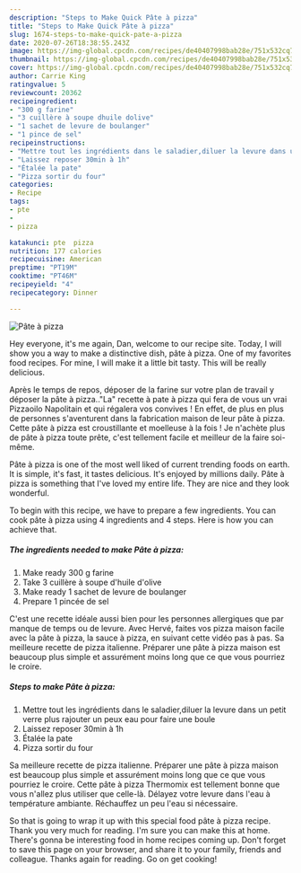 ```yaml
---
description: "Steps to Make Quick Pâte à pizza"
title: "Steps to Make Quick Pâte à pizza"
slug: 1674-steps-to-make-quick-pate-a-pizza
date: 2020-07-26T18:38:55.243Z
image: https://img-global.cpcdn.com/recipes/de40407998bab28e/751x532cq70/pate-a-pizza-photo-principale-de-la-recette.jpg
thumbnail: https://img-global.cpcdn.com/recipes/de40407998bab28e/751x532cq70/pate-a-pizza-photo-principale-de-la-recette.jpg
cover: https://img-global.cpcdn.com/recipes/de40407998bab28e/751x532cq70/pate-a-pizza-photo-principale-de-la-recette.jpg
author: Carrie King
ratingvalue: 5
reviewcount: 20362
recipeingredient:
- "300 g farine"
- "3 cuillère à soupe dhuile dolive"
- "1 sachet de levure de boulanger"
- "1 pince de sel"
recipeinstructions:
- "Mettre tout les ingrédients dans le saladier,diluer la levure dans un petit verre plus rajouter un peux eau pour faire une boule"
- "Laissez reposer 30min à 1h"
- "Étalée la pate"
- "Pizza sortir du four"
categories:
- Recipe
tags:
- pte
- 
- pizza

katakunci: pte  pizza 
nutrition: 177 calories
recipecuisine: American
preptime: "PT19M"
cooktime: "PT46M"
recipeyield: "4"
recipecategory: Dinner

---
```



![Pâte à pizza](https://img-global.cpcdn.com/recipes/de40407998bab28e/751x532cq70/pate-a-pizza-photo-principale-de-la-recette.jpg)

Hey everyone, it's me again, Dan, welcome to our recipe site. Today, I will show you a way to make a distinctive dish, pâte à pizza. One of my favorites food recipes. For mine, I will make it a little bit tasty. This will be really delicious.

Après le temps de repos, déposer de la farine sur votre plan de travail y déposer la pâte à pizza..&#34;La&#34; recette à pate à pizza qui fera de vous un vrai Pizzaoilo Napolitain et qui régalera vos convives ! En effet, de plus en plus de personnes s&#39;aventurent dans la fabrication maison de leur pâte à pizza. Cette pâte à pizza est croustillante et moelleuse à la fois ! Je n&#39;achète plus de pâte à pizza toute prête, c&#39;est tellement facile et meilleur de la faire soi-même.

Pâte à pizza is one of the most well liked of current trending foods on earth. It is simple, it's fast, it tastes delicious. It's enjoyed by millions daily. Pâte à pizza is something that I've loved my entire life. They are nice and they look wonderful.


To begin with this recipe, we have to prepare a few ingredients. You can cook pâte à pizza using 4 ingredients and 4 steps. Here is how you can achieve that.

<!--inarticleads1-->

##### The ingredients needed to make Pâte à pizza:

1. Make ready 300 g farine
1. Take 3 cuillère à soupe d&#39;huile d&#39;olive
1. Make ready 1 sachet de levure de boulanger
1. Prepare 1 pincée de sel


C&#39;est une recette idéale aussi bien pour les personnes allergiques que par manque de temps ou de levure. Avec Hervé, faites vos pizza maison facile avec la pâte à pizza, la sauce à pizza, en suivant cette vidéo pas à pas. Sa meilleure recette de pizza italienne. Préparer une pâte à pizza maison est beaucoup plus simple et assurément moins long que ce que vous pourriez le croire. 

<!--inarticleads2-->

##### Steps to make Pâte à pizza:

1. Mettre tout les ingrédients dans le saladier,diluer la levure dans un petit verre plus rajouter un peux eau pour faire une boule
1. Laissez reposer 30min à 1h
1. Étalée la pate
1. Pizza sortir du four


Sa meilleure recette de pizza italienne. Préparer une pâte à pizza maison est beaucoup plus simple et assurément moins long que ce que vous pourriez le croire. Cette pâte à pizza Thermomix est tellement bonne que vous n&#39;allez plus utiliser que celle-là. Délayez votre levure dans l&#39;eau à température ambiante. Réchauffez un peu l&#39;eau si nécessaire. 

So that is going to wrap it up with this special food pâte à pizza recipe. Thank you very much for reading. I'm sure you can make this at home. There's gonna be interesting food in home recipes coming up. Don't forget to save this page on your browser, and share it to your family, friends and colleague. Thanks again for reading. Go on get cooking!
